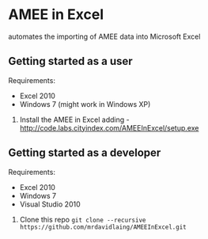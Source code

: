 # AMEE in Excel
automates the importing of AMEE data into Microsoft Excel

## Getting started as a user

Requirements:
* Excel 2010
* Windows 7 (might work in Windows XP)

1.  Install the AMEE in Excel adding - http://code.labs.cityindex.com/AMEEInExcel/setup.exe

## Getting started as a developer

Requirements:
* Excel 2010
* Windows 7
* Visual Studio 2010

1.  Clone this repo ```git clone --recursive https://github.com/mrdavidlaing/AMEEInExcel.git ```